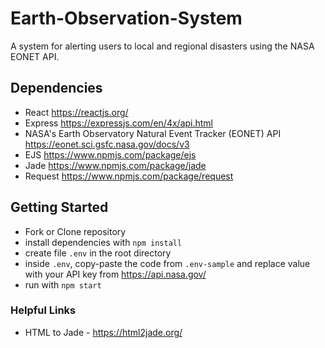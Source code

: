 # Earth-Observation-System
A system for alerting users to local and regional disasters using the NASA EONET API.

## Dependencies
* React https://reactjs.org/
* Express https://expressjs.com/en/4x/api.html
* NASA's Earth Observatory Natural Event Tracker (EONET) API https://eonet.sci.gsfc.nasa.gov/docs/v3
* EJS https://www.npmjs.com/package/ejs
* Jade https://www.npmjs.com/package/jade
* Request https://www.npmjs.com/package/request


## Getting Started
* Fork or Clone repository
* install dependencies with `npm install`
* create file `.env` in the root directory
* inside `.env`, copy-paste the code from `.env-sample` and replace value with your API key from https://api.nasa.gov/
* run with `npm start`

### Helpful Links
* HTML to Jade - https://html2jade.org/

